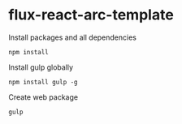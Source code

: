 # flux-react-arc-template
Install packages and all dependencies
```
npm install
```
Install gulp globally
```
npm install gulp -g
```
Create web package
```
gulp
```
